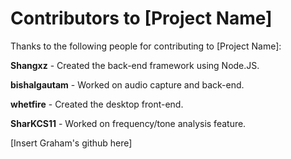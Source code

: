 # Contributors to [Project Name] #
Thanks to the following people for contributing to [Project Name]:

**Shangxz** - Created the back-end framework using Node.JS.

**bishalgautam** - Worked on audio capture and back-end.

**whetfire** - Created the desktop front-end.

**SharKCS11** - Worked on frequency/tone analysis feature.

[Insert Graham's github here]

